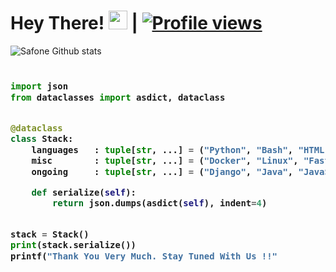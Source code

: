 # Hey There! <img src="https://raw.githubusercontent.com/MartinHeinz/MartinHeinz/master/wave.gif" width="30px"> | [![Profile views](https://gpvc.arturio.dev/AsmSafone)](https://github.com/AsmSafone)
![Safone Github stats](https://github-readme-stats.vercel.app/api?username=AsmSafone&show_icons=true&theme=tokyonight)
<h3>
    
```python
​
import json
from dataclasses import asdict, dataclass


@dataclass
class Stack:
    languages   : tuple[str, ...] = ("Python", "Bash", "HTML", "CSS")
    misc        : tuple[str, ...] = ("Docker", "Linux", "FastAPI")
    ongoing     : tuple[str, ...] = ("Django", "Java", "JavaScript")

    def serialize(self):
        return json.dumps(asdict(self), indent=4)


stack = Stack()
print(stack.serialize())
printf("Thank You Very Much. Stay Tuned With Us !!"
​

```
</h3>
